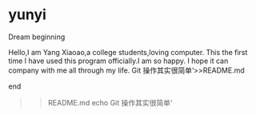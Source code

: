 # yunyi
Dream beginning

Hello,I am Yang Xiaoao,a college students,loving computer.
This the first time I have used this program officially.I am so happy.
I hope it can company with me all through my life.
Git 操作其实很简单‘>>README.md

end
>>README.md
echo Git 操作其实很简单‘
